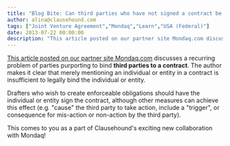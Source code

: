 ```yaml
---
title: "Blog Bite: Can third parties who have not signed a contract be bound to its terms?"
author: alina@clausehound.com
tags: ["Joint Venture Agreement","Mondaq","Learn","USA (Federal)"]
date: 2013-07-22 00:00:00
description: "This article posted on our partner site Mondaq.com discusses a recurring problem of parties purporting to bind third parties to a contract. The author makes it clear that merely mentioning an individual or entity in a contract is insufficient to legally bind the individual or entity."
---
```


[This article posted on our partner site Mondaq.com](http://www.mondaq.com/unitedstates/x/252412/Contract+Law/httpwwwmondaqcomeditorialarticleasparticleid252164) discusses a recurring problem of parties purporting to bind **third parties to a contract**. The author makes it clear that merely mentioning an individual or entity in a contract is insufficient to legally bind the individual or entity. 

Drafters who wish to create enforceable obligations should have the individual or entity sign the contract, although other measures can achieve this effect (e.g. "cause" the third party to take action, include a "trigger", or consequence for mis-action or non-action by the third party).

This comes to you as a part of Clausehound's exciting new collaboration with Mondaq!
